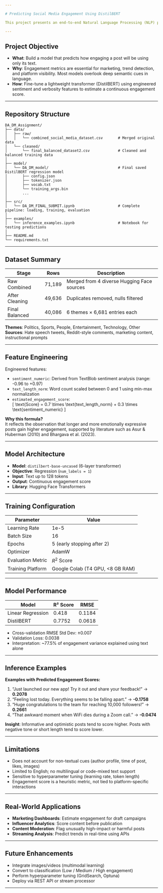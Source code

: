 ```yaml
---

# Predicting Social Media Engagement Using DistilBERT

This project presents an end-to-end Natural Language Processing (NLP) pipeline to predict the engagement score of social media posts using a fine-tuned DistilBERT model. It combines semantic information with engineered features like sentiment polarity and text length to train a regression model capable of estimating user interaction.

---
```


## Project Objective

- **What**: Build a model that predicts how engaging a post will be using only its text.
- **Why**: Engagement metrics are essential for marketing, trend detection, and platform visibility. Most models overlook deep semantic cues in language.
- **How**: Fine-tune a lightweight transformer (DistilBERT) using engineered sentiment and verbosity features to estimate a continuous engagement score.

---

## Repository Structure

```
DA_DM_Assignment/
├── data/
│   ├── raw/
│   │   └── combined_social_media_dataset.csv       # Merged original data
│   └── cleaned/
│       └── final_balanced_dataset2.csv             # Cleaned and balanced training data
│
├── model/
│   └── DA_DM_model/                                # Final saved DistilBERT regression model
│       ├── config.json
│       ├── tokenizer.json
│       ├── vocab.txt
│       └── training_args.bin
│       ...
│
├── src/
│   └── DA_DM_FINAL_SUBMIT.ipynb                    # Complete pipeline: loading, training, evaluation
│
├── examples/
│   └── inference_examples.ipynb                    # Notebook for testing predictions
│
├── README.md
└── requirements.txt
```

---

## Dataset Summary

| Stage              | Rows     | Description                              |
|--------------------|----------|------------------------------------------|
| Raw Combined       | 71,189   | Merged from 4 diverse Hugging Face sources |
| After Cleaning     | 49,636   | Duplicates removed, nulls filtered       |
| Final Balanced     | 40,086   | 6 themes × 6,681 entries each            |

**Themes**: Politics, Sports, People, Entertainment, Technology, Other  
**Sources**: Hate speech tweets, Reddit-style comments, marketing content, instructional prompts

---

## Feature Engineering

Engineered features:

- `sentiment_numeric`: Derived from TextBlob sentiment analysis (range: -0.96 to +0.97)
- `text_length_norm`: Word count scaled between 0 and 1 using min-max normalization
- `estimated_engagement_score`:  
  \[
  \text{Score} = 0.7 \times \text{text\_length\_norm} + 0.3 \times \text{sentiment\_numeric}
  \]

**Why this formula?**  
It reflects the observation that longer and more emotionally expressive posts gain higher engagement, supported by literature such as Asur & Huberman (2010) and Bhargava et al. (2023).

---

## Model Architecture

- **Model**: `distilbert-base-uncased` (6-layer transformer)
- **Objective**: Regression (`num_labels = 1`)
- **Input**: Text up to 128 tokens
- **Output**: Continuous engagement score
- **Library**: Hugging Face Transformers

---

## Training Configuration

| Parameter               | Value                    |
|-------------------------|--------------------------|
| Learning Rate           | 1e-5                     |
| Batch Size              | 16                       |
| Epochs                  | 5 (early stopping after 2) |
| Optimizer               | AdamW                    |
| Evaluation Metric       | $R^2$ Score              |
| Training Platform       | Google Colab (T4 GPU, <8 GB RAM) |

---

## Model Performance

| Model           | R² Score | RMSE   |
|------------------|----------|--------|
| Linear Regression | 0.418    | 0.1184 |
| DistilBERT        | 0.7752   | 0.0618 |

- Cross-validation RMSE Std Dev: ±0.007  
- Validation Loss: 0.0038  
- Interpretation: ~77.5% of engagement variance explained using text alone

---

## Inference Examples

**Examples with Predicted Engagement Scores:**

1. “Just launched our new app! Try it out and share your feedback!” → **0.2078**  
2. “Feeling lost today. Everything seems to be falling apart.” → **-0.1758**  
3. “Huge congratulations to the team for reaching 10,000 followers!” → **0.2661**  
4. “That awkward moment when WiFi dies during a Zoom call.” → **-0.0474**

**Insight**: Informative and optimistic posts tend to score higher. Posts with negative tone or short length tend to score lower.

---

## Limitations

- Does not account for non-textual cues (author profile, time of post, likes, images)
- Limited to English; no multilingual or code-mixed text support
- Sensitive to hyperparameter tuning (learning rate, token length)
- Engagement score is a heuristic metric, not tied to platform-specific interactions

---

## Real-World Applications

- **Marketing Dashboards**: Estimate engagement for draft campaigns
- **Influencer Analytics**: Score content before publication
- **Content Moderation**: Flag unusually high-impact or harmful posts
- **Streaming Analysis**: Predict trends in real-time using APIs

---

## Future Enhancements

- Integrate images/videos (multimodal learning)
- Convert to classification (Low / Medium / High engagement)
- Perform hyperparameter tuning (GridSearch, Optuna)
- Deploy via REST API or stream processor

---
